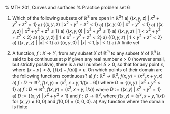 % MTH 201, Curves and surfaces
% Practice problem set 6

1. Which of the following subsets of $\mathbb{R}^3$ are open in $\mathbb{R}^3$?
   a) $\{(x, y, z) \ |\ x^2 + y^2 + z^2 = 1\}$
   a) $\{(x, y, z) \ |\ x^2 + y^2 + z^2 < 1\}$
   a) $\{(x, y, 0) \ |\ x^2 + y^2 < 1\}$
   a) $\{(x, y, z) \ |\ x^2 + y^2 + z^2 \leq 1\}$
   a) $\{(x, y, 0) \ |\ x^2 + y^2 \leq 1\}$
   a) $\{(x, y, z) \ |\ 1 < x^2 + y^2 + z^2 < 2\}$
   a) $\{(x, y, z) \ |\ 1 \leq x^2 + y^2 + z^2 < 2\}$
   a) $\{(0, y, z) \ |\ 1 < y^2 + z^2 < 2\}$
   a) $\{(x, y, z) \ |\ |x| < 1 \}$
   a) $\{(x, y, 0) \ |\ |x| < 1, |y| < 1\}$
   a) A finite set

   
2. A function, $f : X \to Y$, from any subset $X$ of $\mathbb{R}^m$ to any subset $Y$ of $\mathbb{R}^n$ is said to be continuous at $p$ if given any real number $\epsilon > 0$ (however small, but strictly positive), there is a real number $\delta>0$, so that for any point $x$, where $\|x - p\| < \delta$, $\|f(x) - f(p)\| < \epsilon$.
On which points of their domain are the following functions continuous?
   a) $f : \mathbb{R}^2 \to \mathbb{R}^3$, $f(x, y) = (x^3, x+y, x)$
   a) $f : D \to \mathbb{R}^3$, $f(x, y) = (x^3, x+y, 1/(x - 6))$ where $D:= \{(x, y) \ |\ x^2 + y^2 < 1\}$
   a) $f : D \to \mathbb{R}^3$, $f(x, y) = (x^3, x+y, 1/x))$ where $D:= \{(x, y) \ |\ x^2 + y^2 = 1\}$
   a) $D:= \{(x, y) \ |\ x^2 + y^2 < 1\}$ and $f : D \to \mathbb{R}^3$, where $f(x, y) = (x^3, x+y, 1/x))$ for $(x,y) \neq (0,0)$ and $f(0, 0) = (0,0,0)$.
   a) Any function where the domain is finite

